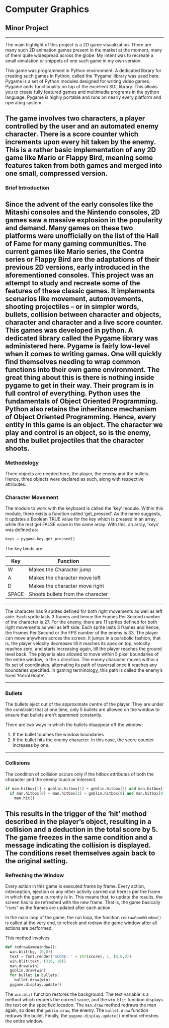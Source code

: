 # Computer Graphics
## Minor Project
---
The main highlight of this project is a 2D game visualization. There are many such 2D animation games present in the market at the moment, many of them quite widespread across the globe. My intent was to recreate a small simulation or snippets of one such game in my own version.

This game was programmed in Python environment. A dedicated library for creating such games in Python, called the ‘Pygame’ library was used here. Pygame is a set of Python modules designed for writing video games. Pygame adds functionality on top of the excellent SDL library. This allows you to create fully featured games and multimedia programs in the python language. Pygame is highly portable and runs on nearly every platform and operating system.

The game involves two characters, a player controlled by the user and an automated enemy character. There is a score counter which increments upon every hit taken by the enemy. This is a rather basic implementation of any 2D game like Mario or Flappy Bird, meaning some features taken from both games and merged into one small, compressed version.
---
### Brief Introduction

Since the advent of the early consoles like the Mitashi consoles and the Nintendo consoles, 2D games saw a massive explosion in the popularity and demand. Many games on these two platforms were unofficially on the list of the Hall of Fame for many gaming communities. The current games like Mario series, the Contra series or Flappy Bird are the adaptations of their previous 2D versions, early introduced in the aforementioned consoles. This project was an attempt to study and recreate some of the features of these classic games. It implements scenarios like movement, automovements, shooting projectiles – or in simpler words, bullets, collision between character and objects, character and character and a live score counter. This games was developed in python. A dedicated library called the Pygame library was administered here. Pygame is fairly low-level when it comes to writing games. One will quickly find themselves needing to wrap common functions into their own game environment. The great thing about this is there is nothing inside pygame to get in their way. Their program is in full control of everything. Python uses the fundamentals of Object Oriented Programming. Python also retains the inheritance mechanism of Object Oriented Programming. Hence, every entity in this game is an object. The character we play and control is an object, so is the enemy, and the bullet projectiles that the character shoots. 
---
### Methodology

Three objects are needed here, the player, the enemy and the bullets. Hence, three objects were declared as such, along with respective attributes.

### Character Movement

The module to work with the keyboard is called the ‘key’ module. Within this module, there exists a function called ‘get_pressed’. As the name suggests, it updates a Boolean TRUE value for the key which is pressed in an array, while the rest get FALSE value in the same array. With this, an array, ‘keys’ was defined as: 

```python
keys = pygame.key.get_pressed()
```

The key binds are:

| Key | Function |
| ----------- | ----------- |
| W | Makes the Character jump |
| A | Makes the character move left |
| D | Makes the character move right |
| SPACE | Shoots bullets from the character |

---

The character has 9 sprites defined for both right movements as well as left side. Each sprite lasts 3 frames and hence the Frames Per Second number of the character is 27. For the enemy, there are 11 sprites defined for both right movements as well as left side. Each sprite lasts 3 frames and hence, the Frames Per Second or the FPS number of the enemy is 33. The player can move anywhere across the screen. It jumps in a parabolic fashion, that is, the player velocity decreases till it reaches its apex on top, velocity reaches zero, and starts increasing again, till the player reaches the ground level back. The player is also allowed to move within 5 pixel boundaries of the entire window, in the x direction. The enemy character moves within a fix set of coordinates, alternating its path of traversal once it reaches any boundaries specified. In gaming terminology, this path is called the enemy’s fixed ‘Patrol Route’.

---

### Bullets

The bullets eject out of the approximate centre of the player. They are under the constraint that at one time, only 5 bullets are allowed on the window to ensure that bullets aren’t spammed constantly.   

There are two ways in which the bullets disappear off the window:
1. If the bullet touches the window boundaries
2. If the bullet hits the enemy character. In this case, the score counter increases by one.
---

### Collisions

The condition of collision occurs only if the hitbox attributes of both the character and the enemy touch or intersect. 
```py
if man.hitbox[1] < goblin.hitbox[1] + goblin.hitbox[3] and man.hitbox[1] + man.hitbox[3] > goblin.hitbox[1]:
  if man.hitbox[0] + man.hitbox[2] > goblin.hitbox[0] and man.hitbox[0] < goblin.hitbox[0] + goblin.hitbox[2]:
    man.hit()
```

This results in the trigger of the ‘hit’ method described in the player’s object, resulting in a collision and a deduction in the total score by 5. The game freezes in the same condition and a message indicating the collision is displayed. The conditions reset themselves again back to the original setting.   
---

### Refreshing the Window

Every action in this game is executed frame by frame. Every action, interception, ejection or any other activity carried out here is per the frame in which the game currently is in. This means that, to update the results, the screen has to be refreshed with the new frame. That is, the game basically “runs” as the frames are updated after each action. 

In the main loop of the game, the run loop, the function `redrawGameWindow()` is called at the very end, to refresh and redraw the game window after all actions are performed.

This method involves:

```py
def redrawGameWindow():
  win.blit(bg, (0,0))
  text = font.render('SCORE: ' + str(score), 1, (0,0,0))
  win.blit(text, (310, 10))
  man.draw(win)
  goblin.draw(win)
  for bullet in bullets:
    bullet.draw(win)
  pygame.display.update()
```

The `win.blit` function restores the background. The text variable is a method which renders the correct score, and the `win.blit` function displays the text on the specified location. The `man.draw` method redraws the man again, so does the `goblin.draw`, the enemy. The `bullet.draw` function redraws the bullet. Finally, the `pygame.display.update()` method refreshes the entire window.
